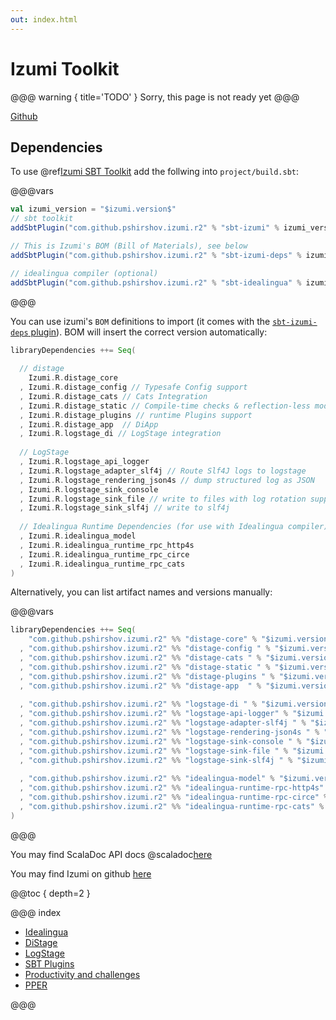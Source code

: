 ```yaml
---
out: index.html
---
```

Izumi Toolkit
=============

@@@ warning { title='TODO' }
Sorry, this page is not ready yet
@@@

[Github](https://github.com/pshirshov/izumi-r2)

Dependencies
------------

To use @ref[Izumi SBT Toolkit](sbt/00_sbt.md) add the follwing into `project/build.sbt`:

@@@vars
```scala
val izumi_version = "$izumi.version$"
// sbt toolkit
addSbtPlugin("com.github.pshirshov.izumi.r2" % "sbt-izumi" % izumi_version)

// This is Izumi's BOM (Bill of Materials), see below
addSbtPlugin("com.github.pshirshov.izumi.r2" % "sbt-izumi-deps" % izumi_version)

// idealingua compiler (optional)
addSbtPlugin("com.github.pshirshov.izumi.r2" % "sbt-idealingua" % izumi_version)
```
@@@


You can use izumi's `BOM` definitions to import (it comes with the [`sbt-izumi-deps` plugin](sbt/00_sbt.md#bills-of-materials)). BOM will insert the correct version automatically:

```scala
libraryDependencies ++= Seq(
  
  // distage
    Izumi.R.distage_core
  , Izumi.R.distage_config // Typesafe Config support
  , Izumi.R.distage_cats // Cats Integration
  , Izumi.R.distage_static // Compile-time checks & reflection-less mode
  , Izumi.R.distage_plugins // runtime Plugins support
  , Izumi.R.distage_app  // DiApp
  , Izumi.R.logstage_di // LogStage integration
  
  // LogStage
  , Izumi.R.logstage_api_logger
  , Izumi.R.logstage_adapter_slf4j // Route Slf4J logs to logstage
  , Izumi.R.logstage_rendering_json4s // dump structured log as JSON
  , Izumi.R.logstage_sink_console 
  , Izumi.R.logstage_sink_file // write to files with log rotation support
  , Izumi.R.logstage_sink_slf4j // write to slf4j
  
  // Idealingua Runtime Dependencies (for use with Idealingua compiler)
  , Izumi.R.idealingua_model
  , Izumi.R.idealingua_runtime_rpc_http4s
  , Izumi.R.idealingua_runtime_rpc_circe
  , Izumi.R.idealingua_runtime_rpc_cats
)
```

Alternatively, you can list artifact names and versions manually:

@@@vars
```scala
libraryDependencies ++= Seq(
    "com.github.pshirshov.izumi.r2" %% "distage-core" % "$izumi.version$"
  , "com.github.pshirshov.izumi.r2" %% "distage-config " % "$izumi.version$"
  , "com.github.pshirshov.izumi.r2" %% "distage-cats " % "$izumi.version$"
  , "com.github.pshirshov.izumi.r2" %% "distage-static " % "$izumi.version$"
  , "com.github.pshirshov.izumi.r2" %% "distage-plugins " % "$izumi.version$"
  , "com.github.pshirshov.izumi.r2" %% "distage-app  " % "$izumi.version$"
  
  , "com.github.pshirshov.izumi.r2" %% "logstage-di " % "$izumi.version$"
  , "com.github.pshirshov.izumi.r2" %% "logstage-api-logger" % "$izumi.version$"
  , "com.github.pshirshov.izumi.r2" %% "logstage-adapter-slf4j " % "$izumi.version$"
  , "com.github.pshirshov.izumi.r2" %% "logstage-rendering-json4s " % "$izumi.version$"
  , "com.github.pshirshov.izumi.r2" %% "logstage-sink-console " % "$izumi.version$"
  , "com.github.pshirshov.izumi.r2" %% "logstage-sink-file " % "$izumi.version$"
  , "com.github.pshirshov.izumi.r2" %% "logstage-sink-slf4j " % "$izumi.version$"
  
  , "com.github.pshirshov.izumi.r2" %% "idealingua-model" % "$izumi.version$"
  , "com.github.pshirshov.izumi.r2" %% "idealingua-runtime-rpc-http4s" % "$izumi.version$"
  , "com.github.pshirshov.izumi.r2" %% "idealingua-runtime-rpc-circe" % "$izumi.version$"
  , "com.github.pshirshov.izumi.r2" %% "idealingua-runtime-rpc-cats" % "$izumi.version$"
)
```
@@@

You may find ScalaDoc API docs @scaladoc[here](izumi.index)

You may find Izumi on github [here](https://github.com/pshirshov/izumi-r2)

@@toc { depth=2 }

@@@ index

* [Idealingua](idealingua/00_idealingua.md)
* [DiStage](distage/00_distage.md)
* [LogStage](logstage/00_logstage.md)
* [SBT Plugins](sbt/00_sbt.md)
* [Productivity and challenges](manifesto/00_manifesto.md)
* [PPER](pper/00_pper.md)

@@@

